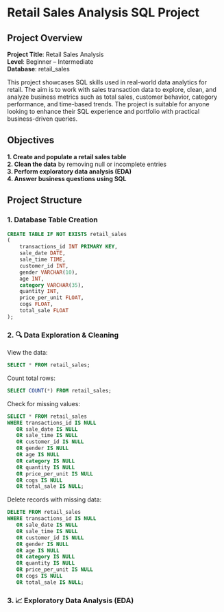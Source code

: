 # Retail Sales Analysis SQL Project

## Project Overview

**Project Title**: Retail Sales Analysis  
**Level**: Beginner – Intermediate  
**Database**: retail_sales

This project showcases SQL skills used in real-world data analytics for retail. The aim is to work with sales transaction data to explore, clean, and analyze business metrics such as total sales, customer behavior, category performance, and time-based trends. The project is suitable for anyone looking to enhance their SQL experience and portfolio with practical business-driven queries.

## Objectives
**1. Create and populate a retail sales table**  
**2. Clean the data** by removing null or incomplete entries  
**3. Perform exploratory data analysis (EDA)**  
**4. Answer business questions using SQL**

## Project Structure
### 1. Database Table Creation
```sql
CREATE TABLE IF NOT EXISTS retail_sales
(
    transactions_id INT PRIMARY KEY,
    sale_date DATE,	
    sale_time TIME,
    customer_id INT,	
    gender VARCHAR(10),
    age INT,
    category VARCHAR(35),
    quantity INT,
    price_per_unit FLOAT,	
    cogs FLOAT,
    total_sale FLOAT
);
```
### 2. 🔍 Data Exploration & Cleaning
View the data:  
```sql
SELECT * FROM retail_sales;
```
Count total rows:  
```sql
SELECT COUNT(*) FROM retail_sales;
```
Check for missing values:  
```sql
SELECT * FROM retail_sales
WHERE transactions_id IS NULL
   OR sale_date IS NULL
   OR sale_time IS NULL
   OR customer_id IS NULL
   OR gender IS NULL
   OR age IS NULL
   OR category IS NULL
   OR quantity IS NULL
   OR price_per_unit IS NULL
   OR cogs IS NULL
   OR total_sale IS NULL;
```
Delete records with missing data:  
```sql
DELETE FROM retail_sales
WHERE transactions_id IS NULL
   OR sale_date IS NULL
   OR sale_time IS NULL
   OR customer_id IS NULL
   OR gender IS NULL
   OR age IS NULL
   OR category IS NULL
   OR quantity IS NULL
   OR price_per_unit IS NULL
   OR cogs IS NULL
   OR total_sale IS NULL;
```
### 3. 📈 Exploratory Data Analysis (EDA)
